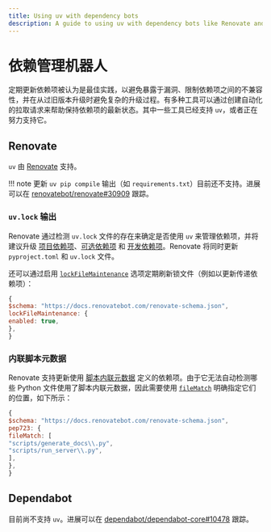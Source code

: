 ```yaml
---
title: Using uv with dependency bots
description: A guide to using uv with dependency bots like Renovate and Dependabot.
---
```


# 依赖管理机器人
定期更新依赖项被认为是最佳实践，以避免暴露于漏洞、限制依赖项之间的不兼容性，并在从过旧版本升级时避免复杂的升级过程。有多种工具可以通过创建自动化的拉取请求来帮助保持依赖项的最新状态。其中一些工具已经支持 `uv`，或者正在努力支持它。

## Renovate
`uv` 由 [Renovate](https://github.com/renovatebot/renovate) 支持。

!!! note
更新 `uv pip compile` 输出（如 `requirements.txt`）目前还不支持。进展可以在 [renovatebot/renovate#30909](https://github.com/renovatebot/renovate/issues/30909) 跟踪。

### `uv.lock` 输出
Renovate 通过检测 `uv.lock` 文件的存在来确定是否使用 `uv` 来管理依赖项，并将建议升级 [项目依赖项](../../concepts/projects/dependencies.md#project-dependencies)、[可选依赖项](../../concepts/projects/dependencies.md#optional-dependencies) 和 [开发依赖项](../../concepts/projects/dependencies.md#development-dependencies)。Renovate 将同时更新 `pyproject.toml` 和 `uv.lock` 文件。

还可以通过启用 [`lockFileMaintenance`](https://docs.renovatebot.com/configuration-options/#lockfilemaintenance) 选项定期刷新锁文件（例如以更新传递依赖项）：

```jsx title="renovate.json5"
{
$schema: "https://docs.renovatebot.com/renovate-schema.json",
lockFileMaintenance: {
enabled: true,
},
}
```

### 内联脚本元数据
Renovate 支持更新使用 [脚本内联元数据](../scripts.md/#declaring-script-dependencies) 定义的依赖项。由于它无法自动检测哪些 Python 文件使用了脚本内联元数据，因此需要使用 [`fileMatch`](https://docs.renovatebot.com/configuration-options/#filematch) 明确指定它们的位置，如下所示：

```jsx title="renovate.json5"
{
$schema: "https://docs.renovatebot.com/renovate-schema.json",
pep723: {
fileMatch: [
"scripts/generate_docs\\.py",
"scripts/run_server\\.py",
],
},
}
```

## Dependabot
目前尚不支持 `uv`。进展可以在 [dependabot/dependabot-core#10478](https://github.com/dependabot/dependabot-core/issues/10478) 跟踪。